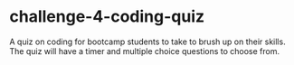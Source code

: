 # challenge-4-coding-quiz
A quiz on coding for bootcamp students to take to brush up on their skills. The quiz will have a timer and multiple choice questions to choose from. 
